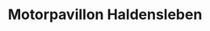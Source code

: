 ---
title: "Motorpavillon Haldensleben"
url: /haldensleben/motorpavillon-haldensleben/
shop: Autohaus
---